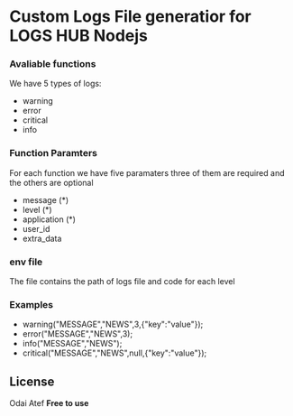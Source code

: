 # Custom Logs File generatior for LOGS HUB Nodejs

### Avaliable functions 
We have 5 types of logs:
 - warning
 - error
 - critical
 - info

### Function Paramters
For each function we have five paramaters three of them are required and the others are optional
 - message (*)
 - level (*)
 - application (*)
 - user_id
 - extra_data

### env file
The file contains the path of logs file and code for each level

### Examples

- warning("MESSAGE","NEWS",3,{"key":"value"});
- error("MESSAGE","NEWS",3);
- info("MESSAGE","NEWS");
- critical("MESSAGE","NEWS",null,{"key":"value"});


License
----
Odai Atef
**Free to use**
